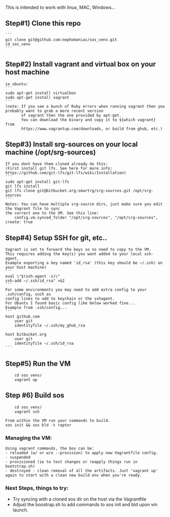 This is intended to work with linux, MAC, Windows...

## Step#1) Clone this repo
    ```
    git clone git@github.com:nephomaniac/sos_venv.git 
    cd sos_venv
    ```
## Step#2) Install vagrant and virtual box on your host machine 
    ie ubuntu:
    ```
    sudo apt-get install virtualbox
    sudo apt-get install vagrant
    ```
    (note: If you see a bunch of Ruby errors when running vagrant then you probably want to grab a more recent version
           of vagrant then the one provided by apt-get. 
           You can download the binary and copy it to ${which vagrant} from 
           https://www.vagrantup.com/downloads, or build from ghub, etc.)      


## Step#3) Install srg-sources on your local machine (/opt/srg-sources) 
    If you dont have them cloned already do this:   
    (First install git lfs. See here for more info: https://github.com/git-lfs/git-lfs/wiki/Installation)
    ```
    sudo apt-get install git-lfs
    git lfs install
    git lfs clone git@bitbucket.org:smartrg/srg-sources.git /opt/srg-sources
    ```
    Notes: You can have multiple srg-source dirs, just make sure you edit the Vagrant file to sync
    the correct one to the VM. See this line: 
        config.vm.synced_folder "/opt/srg-sources", "/opt/srg-sources", create: true


## Step#4) Setup SSH for git, etc..  
    Vagrant is set to forward the keys so no need to copy to the VM. 
    This requires adding the key(s) you want added to your local ssh-agent. 
    Example exporting a key named 'id_rsa' (this key should be ~/.ssh/ on your host machine)
    ```
    eval \"$(ssh-agent -s)\"
    ssh-add ~/.ssh/id_rsa" >&2
    ```
    For some environments you may need to add extra config to your .ssh/config, such as
    config lines to add to keychain or the sshagent. 
    For Ubuntu I found basic config like below worked fine...
    Example from .ssh/config...
    ```
    host github.com
        user git
        identityfile ~/.ssh/my_ghub_rsa

    host bitbucket.org
        user git
        identityfile ~/.ssh/id_rsa 
    ```
## Step#5) Run the VM
```
    cd sos_venv/
    vagrant up
```

## Step #6) Build sos
```
    cd sos_venv/
    vagrant ssh
``` 
    From within the VM run your commands to build. 
    sos init && sos bld -t raptor
    
    
### Managing the VM:
    Using vagrant commands, the box can be:
    - reloaded (w/ or w/o --provision) to apply new Vagrantfile config. 
    - suspended
    - provisioned (ie to test changes or reapply things run in bootstrap.sh)
    - destroyed - clean removal of all the artifacts. Just 'vagrant up' again to start with a clean new build env when you're ready. 
  
### Next Steps, things to try:
- Try syncing with a cloned sos dir on the host via the Vagrantfile
- Adjust the boostrap.sh to add commands to sos init and bld upon vm launch. 
    
    
